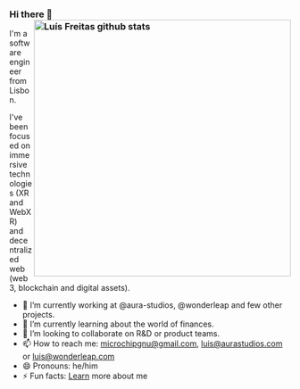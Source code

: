 ### Hi there 👋 <a href="https://github.com/microchipgnu"><img src="https://github-readme-stats.vercel.app/api?username=microchipgnu&count_private=true&include_all_commits=true&hide_rank=true&theme=graywhite" align="right" width="460" alt="Luís Freitas github stats" /></a>

I'm a software engineer from Lisbon. 

I've been focused on immersive technologies (XR and WebXR) and decentralized web (web3, blockchain and digital assets).

- 🔭 I’m currently working at @aura-studios, @wonderleap and few other projects.
- 🌱 I’m currently learning about the world of finances.
- 👯 I’m looking to collaborate on R&D or product teams.
- 📫 How to reach me: microchipgnu@gmail.com, luis@aurastudios.com or luis@wonderleap.com
- 😄 Pronouns: he/him
- ⚡ Fun facts: [Learn](https://cv4thefuture.glitch.me) more about me

